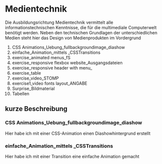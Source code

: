 # Medientechnik


Die Ausbildungsrichtung Medientechnik vermittelt alle informationstechnischen
Kenntnisse, die für die multimediale Computerwelt benötigt werden. Neben den technischen Grundlagen der unterschiedlichen Medien steht hier
das Design von Medienprodukten im Vordergrund


1. CSS Animations_Uebung_fullbackgroundimage_diashow
2. einfache_Animation_mittels _CSSTransitions
3. exercise_animated menus_fS
4. exercise_responsive flexbox website_Ausgangsdateien
5. exercise_responsive header with menu_
6. exercise_table
7. exercise_video_STOMP
8. exercise1_video fonts layout_ANGABE
9. Surprise_Bildmaterial
10. Tabellen


## kurze Beschreibung

### CSS Animations_Uebung_fullbackgroundimage_diashow
Hier habe ich mit einer CSS-Animation einen Diashowhintergrund erstellt

### einfache_Animation_mittels _CSSTransitions
Hier habe ich mit einer Transition eine einfache Animation gemacht

